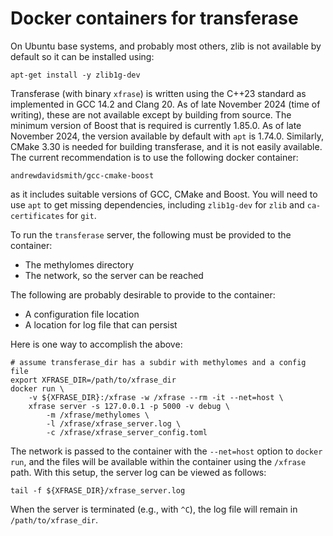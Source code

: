 # Docker containers for transferase

On Ubuntu base systems, and probably most others, zlib is not
available by default so it can be installed using:
```console
apt-get install -y zlib1g-dev
```

Transferase (with binary `xfrase`) is written using the C++23 standard
as implemented in GCC 14.2 and Clang 20. As of late November 2024
(time of writing), these are not available except by building from
source. The minimum version of Boost that is required is currently
1.85.0. As of late November 2024, the version available by default
with `apt` is 1.74.0. Similarly, CMake 3.30 is needed for building
transferase, and it is not easily available. The current
recommendation is to use the following docker container:
```console
andrewdavidsmith/gcc-cmake-boost
```
as it includes suitable versions of GCC, CMake and Boost. You will
need to use `apt` to get missing dependencies, including `zlib1g-dev`
for `zlib` and `ca-certificates` for `git`.

To run the `transferase` server, the following must be provided to the
container:

- The methylomes directory
- The network, so the server can be reached

The following are probably desirable to provide to the container:

- A configuration file location
- A location for log file that can persist

Here is one way to accomplish the above:
```console
# assume transferase_dir has a subdir with methylomes and a config file
export XFRASE_DIR=/path/to/xfrase_dir
docker run \
    -v ${XFRASE_DIR}:/xfrase -w /xfrase --rm -it --net=host \
    xfrase server -s 127.0.0.1 -p 5000 -v debug \
        -m /xfrase/methylomes \
        -l /xfrase/xfrase_server.log \
        -c /xfrase/xfrase_server_config.toml
```
The network is passed to the container with the `--net=host` option to
`docker run`, and the files will be available within the container
using the `/xfrase` path. With this setup, the server log can be viewed
as follows:
```console
tail -f ${XFRASE_DIR}/xfrase_server.log
```
When the server is terminated (e.g., with `^C`), the log file will
remain in `/path/to/xfrase_dir`.
